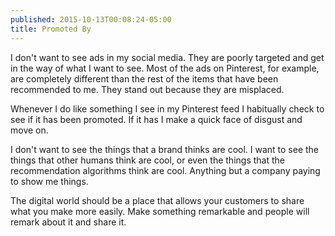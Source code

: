 ```yaml
---
published: 2015-10-13T00:08:24-05:00
title: Promoted By
---
```

I don't want to see ads in my social media. They are poorly targeted and get in the way of what I want to see. Most of the ads on Pinterest, for example, are completely different than the rest of the items that have been recommended to me. They stand out because they are misplaced.

Whenever I do like something I see in my Pinterest feed I habitually check to see if it has been promoted. If it has I make a quick face of disgust and move on.

I don't want to see the things that a brand thinks are cool. I want to see the things that other humans think are cool, or even the things that the recommendation algorithms think are cool. Anything but a company paying to show me things.

The digital world should be a place that allows your customers to share what you make more easily. Make something remarkable and people will remark about it and share it.